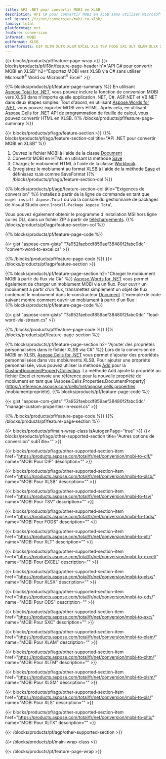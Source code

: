 ```yaml
---
title: API .NET pour convertir MOBI en XLSB
description: API C# pour convertir MOBI en XLSB sans utiliser Microsoft Excel ou Adobe Reader
url_ignore: /fr/net/conversion/mobi-to-xlsb/
family: total
platformtag: net
feature: conversion
informat: MOBI
outformat: XLSB
otherformats: DIF XLTM XLTX XLSM EXCEL XLS TSV FODS SXC XLT XLAM XLSX XLSB ODS
---
```

{{< blocks/products/pf/feature-page-wrap >}}
{{< blocks/products/pf/i18n/feature-page-header h1="API C# pour convertir MOBI en XLSB" h2="Exportez MOBI vers XLSB via C# sans utiliser Microsoft<sup>&reg;</sup> Word ou Microsoft<sup>&reg;</sup> Excel" >}}

{{% blocks/products/pf/feature-page-summary %}}
En utilisant [Aspose.Total for .NET](https://products.aspose.com/total/net/), vous pouvez inclure la fonction de conversion MOBI vers XLSB dans n'importe quelle application .NET, C#, ASP.NET et VB.NET dans deux étapes simples. Tout d'abord, en utilisant [Aspose.Words for .NET](https://products.aspose.com/words/net/), vous pouvez exporter MOBI vers HTML. Après cela, en utilisant [Aspose.Cells for .NET](https://products.aspose.com/cells/net/) API de programmation de feuille de calcul, vous pouvez convertir HTML en XLSB.
{{% /blocks/products/pf/feature-page-summary  %}}

{{< blocks/products/pf/agp/feature-section >}}
{{% blocks/products/pf/agp/feature-section-col title="API .NET pour convertir MOBI en XLSB" %}}
1. Ouvrez le fichier MOBI à l'aide de la classe [Document](https://reference.aspose.com/words/net/aspose.words/mobiument)
2. Convertir MOBI en HTML en utilisant la méthode [Save](https://reference.aspose.com/words/net/aspose.words.mobiument/save/methods/4)
3. Chargez le mobiument HTML à l'aide de la classe [Workbook](https://reference.aspose.com/cells/net/aspose.cells/workbook)
4. Enregistrez le mobiument au format XLSB à l'aide de la méthode [Save](https://reference.aspose.com/cells/net/aspose.cells.workbook/save/methods/4) et définissez `XLSB` comme SaveFormat
{{% /blocks/products/pf/agp/feature-section-col %}}

{{% blocks/products/pf/agp/feature-section-col title="Exigences de conversion" %}}
Installez à partir de la ligne de commande en tant que ```nuget install Aspose.Total``` ou via la console du gestionnaire de packages de Visual Studio avec ```Install-Package Aspose.Total```.

Vous pouvez également obtenir le programme d'installation MSI hors ligne ou les DLL dans un fichier ZIP à partir de [téléchargements](https://releases.aspose.com/total/net).
{{% /blocks/products/pf/agp/feature-section-col %}}

{{% blocks/products/pf/feature-page-code %}}

{{< gist "aspose-com-gists" "7a952faebcdf859aef38480f2fabc0dc" "convert-word-to-excel.cs" >}}


{{% /blocks/products/pf/feature-page-code %}}
{{< /blocks/products/pf/agp/feature-section >}}

{{% blocks/products/pf/feature-page-section  h2="Charger le mobiument MOBI à partir du flux via C#" %}}
[Aspose.Words for .NET](https://products.aspose.com/words/net/) vous permet également de charger un mobiument MOBI via un flux. Pour ouvrir un mobiument à partir d'un flux, transmettez simplement un objet de flux contenant le mobiument dans le constructeur [Document](https://reference.aspose.com/words/net/aspose.words/mobiument). L'exemple de code suivant montre comment ouvrir un mobiument à partir d'un flux :  
{{% blocks/products/pf/feature-page-code %}}

{{< gist "aspose-com-gists" "7a952faebcdf859aef38480f2fabc0dc" "load-word-via-stream.cs" >}}

{{% /blocks/products/pf/feature-page-code  %}}
{{% /blocks/products/pf/feature-page-section %}}

{{% blocks/products/pf/feature-page-section  h2="Ajouter des propriétés personnalisées dans le fichier XLSB via C#" %}}
Lors de la conversion de MOBI en XLSB, [Aspose.Cells for .NET](https://products.aspose.com/cells/net/) vous permet d'ajouter des propriétés personnalisées dans vos mobiuments XLSB. Pour ajouter une propriété personnalisée, vous pouvez utiliser la méthode [Add](https://reference.aspose.com/cells/net/aspose.cells.properties/custommobiumentpropertycollection/methods/add/index) pour la [CustomDocumentPropertyCollection](https://reference.aspose.com/cells/net/aspose.cells.properties/custommobiumentpropertycollection). La méthode Add ajoute la propriété au fichier Excel et renvoie une référence pour la nouvelle propriété de mobiument en tant que [Aspose.Cells.Properties.DocumentProperty](https://reference.aspose.com/cells/net/aspose.cells.properties /mobiumentpropriété). 
{{% blocks/products/pf/feature-page-code %}}

{{< gist "aspose-com-gists" "7a952faebcdf859aef38480f2fabc0dc" "manage-custom-properties-in-excel.cs" >}}

{{% /blocks/products/pf/feature-page-code  %}}
{{% /blocks/products/pf/feature-page-section %}}

{{< blocks/products/pf/main-wrap-class isAutogenPage="true" >}}
{{< blocks/products/pf/agp/other-supported-section title="Autres options de conversion" subTitle="" >}}

{{< blocks/products/pf/agp/other-supported-section-item href="https://products.aspose.com/total/fr/net/conversion/mobi-to-dif/" name="MOBI Pour DIF" description="" >}}

{{< blocks/products/pf/agp/other-supported-section-item href="https://products.aspose.com/total/fr/net/conversion/mobi-to-xlsb/" name="MOBI Pour XLSB" description="" >}}

{{< blocks/products/pf/agp/other-supported-section-item href="https://products.aspose.com/total/fr/net/conversion/mobi-to-tsv/" name="MOBI Pour TSV" description="" >}}

{{< blocks/products/pf/agp/other-supported-section-item href="https://products.aspose.com/total/fr/net/conversion/mobi-to-fods/" name="MOBI Pour FODS" description="" >}}

{{< blocks/products/pf/agp/other-supported-section-item href="https://products.aspose.com/total/fr/net/conversion/mobi-to-xlt/" name="MOBI Pour XLT" description="" >}}

{{< blocks/products/pf/agp/other-supported-section-item href="https://products.aspose.com/total/fr/net/conversion/mobi-to-excel/" name="MOBI Pour EXCEL" description="" >}}

{{< blocks/products/pf/agp/other-supported-section-item href="https://products.aspose.com/total/fr/net/conversion/mobi-to-xlsx/" name="MOBI Pour XLSX" description="" >}}

{{< blocks/products/pf/agp/other-supported-section-item href="https://products.aspose.com/total/fr/net/conversion/mobi-to-ods/" name="MOBI Pour ODS" description="" >}}

{{< blocks/products/pf/agp/other-supported-section-item href="https://products.aspose.com/total/fr/net/conversion/mobi-to-sxc/" name="MOBI Pour SXC" description="" >}}

{{< blocks/products/pf/agp/other-supported-section-item href="https://products.aspose.com/total/fr/net/conversion/mobi-to-xlam/" name="MOBI Pour XLAM" description="" >}}

{{< blocks/products/pf/agp/other-supported-section-item href="https://products.aspose.com/total/fr/net/conversion/mobi-to-xltm/" name="MOBI Pour XLTM" description="" >}}

{{< blocks/products/pf/agp/other-supported-section-item href="https://products.aspose.com/total/fr/net/conversion/mobi-to-xlsm/" name="MOBI Pour XLSM" description="" >}}

{{< blocks/products/pf/agp/other-supported-section-item href="https://products.aspose.com/total/fr/net/conversion/mobi-to-xls/" name="MOBI Pour XLS" description="" >}}

{{< blocks/products/pf/agp/other-supported-section-item href="https://products.aspose.com/total/fr/net/conversion/mobi-to-xltx/" name="MOBI Pour XLTX" description="" >}}



{{< /blocks/products/pf/agp/other-supported-section >}}

{{< /blocks/products/pf/main-wrap-class >}}

{{< /blocks/products/pf/feature-page-wrap >}}